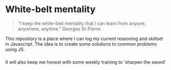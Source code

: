 # White-belt mentality
> "I keep the white-belt mentality that I can learn from anyone, anywhere, anytime." 
> Georges St-Pierre.

This repository is a place where I can log my current reasoning and skillset in Javascript.
The idea is to create some solutions to common problems using JS.

###
It will also keep me honest with some weekly training to 'sharpen the sword'